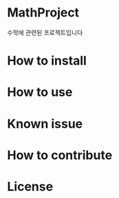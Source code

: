 # MathProject

수학에 관련된 프로젝트입니다

# How to install

# How to use


# Known issue

# How to contribute


# License
